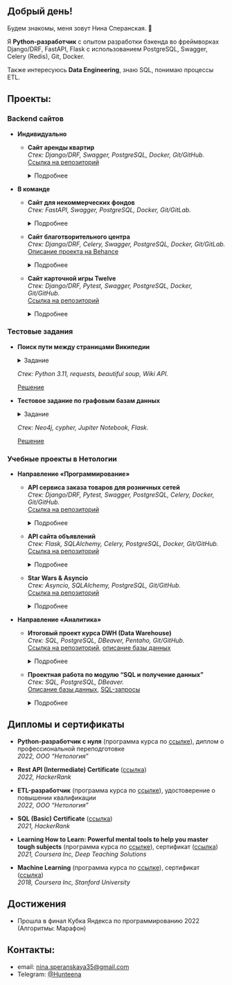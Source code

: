## Добрый день!

Будем знакомы, меня зовут Нина Сперанская. 👋

Я **Python-разработчик** с опытом разработки бэкенда во фреймворках Django/DRF, FastAPI, Flask с использованием PostgreSQL, Swagger, Celery (Redis), Git, Docker. 

Также интересуюсь **Data Engineering**, знаю SQL, понимаю процессы ETL.


## Проекты:


### Backend сайтов
* **Индивидуально**  

  * **Сайт аренды квартир**   
    *Стек: Django/DRF, Swagger, PostgreSQL, Docker, Git/GitHub.*  
    [Ссылка на репозиторий](https://github.com/Hunteena/apartmentsNN)   
    <details><summary>Подробнее</summary>    
    
    (Сайт в процессе разработки)  
    Возможность оставить онлайн-заявку.  
    Подробная административная панель.  
    Отправка почты.
    Логирование, задачи по расписанию.  
    Docker для локального развёртывания проекта (для фронтенда).  
    Unit-тестирование API с помощью Pytest.  
    В дальнейшем планируется деплой на сервер всего проекта и CI/CD.  
    </details>

    
* **В команде** 
  * **Сайт для некоммерческих фондов**    
    *Стек: FastAPI, Swagger, PostgreSQL, Docker, Git/GitLab.*  
    <details><summary>Подробнее</summary>        
    
    (Сайт в процессе разработки)  
    Микросервисная архитектура.  
    Регистрация фондов и пользователей.  
    Статьи, документы, новости. Фильтры, поиск.  
    Разные уровни доступа: для админов, модераторов конкретного фонда, обычных пользователей.
    </details>  

  * **Сайт благотворительного центра**    
    *Стек: Django/DRF, Celery, Swagger, PostgreSQL, Docker, Git/GitLab.*  
    [Описание проекта на Behance](https://www.behance.net/gallery/168737717/solnechnyj-krug)  
    <details><summary>Подробнее</summary>        
    
    (Сайт в процессе разработки)  
    Изменяемая информация о центре: новости, сборы, волонтёры, проекты.  
    Личный кабинет пользователя.  
    Интернет-магазин благотворительных товаров.  
    </details>  
  
  * **Сайт карточной игры Twelve**  
    *Стек: Django/DRF, Pytest, Swagger, PostgreSQL, Docker, Git/GitHub.*  
    [Ссылка на репозиторий](https://github.com/apodisation13/cardgame)  
    <details><summary>Подробнее</summary>     
    
    [card-game.ru](https://card-game.ru)  
    Коллекционная карточная игра    
    </details>
  
### Тестовые задания

* **Поиск пути между страницами Википедии**  
  <details><summary>Задание</summary>  

  * входные данные: 2 ссылки на wikipedia (можно из файла, можно из консоли вводить)
  * ссылки за пределами wikipedia путем не считаются
  * вручную от одной страницы до второй можно дойти за 3 клика
  * необходимо показать полный путь как пройти от ссылки 1 до ссылки 2
  * отображение пути должно для каждого шага содержать текст (полное предложение, в котором эта ссылка найдена) и ссылку на следующую страницу
  * отображать это можно как в консоли, так и в web
  * дополнительно можно вести лог файл со всеми страницами, что были посещены при поиске
  
  *Пример работы*  

  исходные ссылки:  
  стартовая - https://ru.wikipedia.org/wiki/Xbox_360_S  
  конечная - https://ru.wikipedia.org/wiki/Nintendo_3DS

  ожидаемый вывод:  
  1------------------------  
  И 15 июня 2010 года Microsoft подтвердили их на выставке E³, объявив о прекращении производства старых версий Xbox 360 и скором старте продаж усовершенствованной версии консоли.
  https://ru.wikipedia.org/wiki/Electronic_Entertainment_Expo  
  2-------------------------  
  Это совпало с появлением нового поколения консолей, в частности с выпуском Sega Saturn, и анонсами предстоящих релизов PlayStation, Virtual Boy и Neo Geo CD.
  https://ru.wikipedia.org/wiki/Virtual_Boy  
  3-------------------------  
  Стереоскопическая технология в игровых приставках вновь появилась в более поздние годы и имела больший успех, включая портативную игровую приставку Nintendo 3DS
  https://ru.wikipedia.org/wiki/Nintendo_3DS  

  результат работы:
  github + readme файл с описание логики
  либо файл скрипта + readme файл с описание логики

  </details>  

  *Стек: Python 3.11, requests, beautiful soup, Wiki API.*
  
  [Решение](https://github.com/Hunteena/wikipath)  


* **Тестовое задание по графовым базам данных**  
  <details><summary>Задание</summary>  

  * Установить графовую базу из списка https://db-engines.com/en/ranking/graph+dbms  
     * Предпочтительные - neo4j, nebula, arangodb
     * Предпочтительный язык запросов - cypher  
  * Создать ipynb ноутбук, в котором:
  * Считать данные из источника https://disk.yandex.ru/d/s6wWqd8Ol_5IvQ
  * Внести данные из таблицы в графовую БД
  * Построить графовое представление в БД, осуществить несколько запросов на языке запросов к графовой БД
  * Найти взаимосвязи визуально и с помощью алгоритмов (алгоритмы на ваше усмотрение)
  * Написать rest сервис на python к графовой БД в котором на вход поступает ФИО, на выходе graphml или json
  * Результаты представить на гитхаб и в виде кода + небольшой презентации
  * Срок выполнения задания - около 10 дней, если вы не успеваете можете взять больше времени

  </details>  
  
  *Стек: Neo4j, cypher, Jupiter Notebook, Flask.*
  
  [Решение](https://github.com/Hunteena/neo4j)  



### Учебные проекты в Нетологии

* **Направление «Программирование»**  

  * **API сервиса заказа товаров для розничных сетей**  
    *Стек: Django/DRF, Pytest, Swagger, PostgreSQL, Celery, Docker, Git/GitHub.*  
    [Ссылка на репозиторий](https://github.com/Hunteena/python-final-diplom)  
    <details><summary>Подробнее</summary>
    REST API (backend) сервиса для автоматизации закупок в розничной сети с товарами от нескольких поставщиков.
    </details>
  
  * **API сайта объявлений**  
    *Стек: Flask, SQLAlchemy, Celery, PostgreSQL, Docker, Git/GitHub.*  
    [Ссылка на репозиторий](https://github.com/Hunteena/hw_celery)  
    <details><summary>Подробнее</summary>
    REST API (backend) сайта объявлений с авторизацией пользователей и возможностью почтовой рассылки.
    </details>
  
  * **Star Wars & Asyncio**  
    *Стек: Asyncio, SQLAlchemy, PostgreSQL, Git/GitHub.*  
    [Ссылка на репозиторий](https://github.com/Hunteena/hw_asyncio)  
    <details><summary>Подробнее</summary>
    Асинхронная выгрузка из Star Wars API персонажей Start Wars и их асинхронная загрузка в базу данных.
    </details>
  
  
* **Направление «Аналитика»**  

  * **Итоговый проект курса DWH (Data Warehouse)**  
    *Стек: SQL, PostgreSQL, DBeaver, Pentaho, Git/GitHub.*  
    [Ссылка на репозиторий](https://github.com/Hunteena/DWH_project), [описание базы данных](https://edu.postgrespro.ru/bookings.pdf)  
    <details><summary>Подробнее</summary>
    Создание таблицы измерений и таблицы фактов на основе базы данных.
    </details>
  
  * **Проектная работа по модулю “SQL и получение данных”**  
    *Стек: SQL, PostgreSQL, DBeaver.*  
    [Описание базы данных](https://drive.google.com/file/d/1-4Ue94fEosxeunO7tGl6KId7WvrB0rpc/view?usp=sharing), 
    [SQL-запросы](https://drive.google.com/file/d/1eAVfYyq3DnraQNiNHgCP3r2D9-O8O6tc/view?usp=sharing)  
    <details><summary>Подробнее</summary>
    Получение информации из базы данных об авиаперелётах с помощью SQL-запросов разного уровня сложности (подзапросы, CTE / обобщённые табличные выражения, материализованные представления).
    </details>
  

## Дипломы и сертификаты

- **Python-разработчик с нуля** (программа курса по [ссылке](https://netology.ru/programs/python)), 
диплом о профессиональной переподготовке <!-- ([ссылка]()). -->  
_2022, ООО “Нетология”_

- **Rest API (Intermediate) Certificate** ([ссылка](https://www.hackerrank.com/certificates/a7b31380e4b7))  
_2022, HackerRank_  

- **ETL-разработчик** (программа курса по [ссылке](https://netology.ru/programs/etl-developer)), 
удостоверение о повышении квалификации <!-- ([ссылка](https://drive.google.com/file/d/143MDuKVVKvtsMMb3BpjRCVDtKbibAxMW/view?usp=sharing)). -->    
_2022, ООО “Нетология”_  

- **SQL (Basic) Certificate** ([ссылка](https://www.hackerrank.com/certificates/86b9fdaa561d))  
_2021, HackerRank_  

- **Learning How to Learn: Powerful mental tools to help you master tough subjects** (программа курса по [ссылке](https://www.coursera.org/learn/learning-how-to-learn)), 
сертификат ([ссылка](https://coursera.org/share/6ad6ccaa3354d6a5c77482103b825986))  
_2021, Coursera Inc, Deep Teaching Solutions_  

- **Machine Learning** (программа курса по [ссылке](https://www.coursera.org/learn/machine-learning)), 
сертификат ([ссылка](https://coursera.org/share/472683d93961060ca12f2666f6568306))  
_2018, Coursera Inc, Stanford University_


## Достижения

- Прошла в финал Кубка Яндекса по программированию 2022 (Алгоритмы: Марафон)

## Контакты: 

- email: nina.speranskaya35@gmail.com
- Telegram: [@Hunteena](https://t.me/Hunteena)

